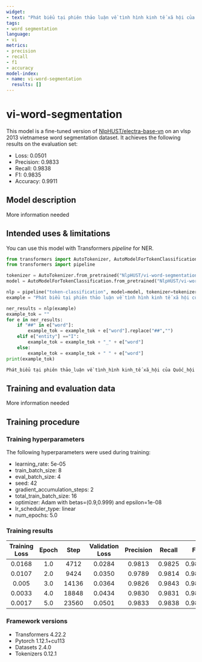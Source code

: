 ```yaml
---
widget:
- text: "Phát biểu tại phiên thảo luận về tình hình kinh tế xã hội của Quốc hội sáng 28/10 , Bộ trưởng Bộ LĐ-TB&XH Đào Ngọc Dung khái quát , tại phiên khai mạc kỳ họp , lãnh đạo chính phủ đã báo cáo , đề cập tương đối rõ ràng về việc thực hiện các chính sách an sinh xã hội"
tags:
- word segmentation
language:
- vi
metrics:
- precision
- recall
- f1
- accuracy
model-index:
- name: vi-word-segmentation
  results: []
---
```


<!-- This model card has been generated automatically according to the information the Trainer had access to. You
should probably proofread and complete it, then remove this comment. -->

# vi-word-segmentation

This model is a fine-tuned version of [NlpHUST/electra-base-vn](https://huggingface.co/NlpHUST/electra-base-vn) on an vlsp 2013 vietnamese word segmentation dataset.
It achieves the following results on the evaluation set:
- Loss: 0.0501
- Precision: 0.9833
- Recall: 0.9838
- F1: 0.9835
- Accuracy: 0.9911

## Model description

More information needed

## Intended uses & limitations

You can use this model with Transformers *pipeline* for NER.

```python
from transformers import AutoTokenizer, AutoModelForTokenClassification
from transformers import pipeline

tokenizer = AutoTokenizer.from_pretrained("NlpHUST/vi-word-segmentation")
model = AutoModelForTokenClassification.from_pretrained("NlpHUST/vi-word-segmentation")

nlp = pipeline("token-classification", model=model, tokenizer=tokenizer)
example = "Phát biểu tại phiên thảo luận về tình hình kinh tế xã hội của Quốc hội sáng 28/10 , Bộ trưởng Bộ LĐ-TB&XH Đào Ngọc Dung khái quát , tại phiên khai mạc kỳ họp , lãnh đạo chính phủ đã báo cáo , đề cập tương đối rõ ràng về việc thực hiện các chính sách an sinh xã hội"

ner_results = nlp(example)
example_tok = ""
for e in ner_results:
    if "##" in e["word"]:
        example_tok = example_tok + e["word"].replace("##","")
    elif e["entity"] =="I":
        example_tok = example_tok + "_" + e["word"]
    else:
        example_tok = example_tok + " " + e["word"]
print(example_tok)

Phát_biểu tại phiên thảo_luận về tình_hình kinh_tế xã_hội của Quốc_hội sáng 28 / 10 , Bộ_trưởng Bộ LĐ - TB [UNK] XH Đào_Ngọc_Dung khái_quát , tại phiên khai_mạc kỳ họp , lãnh_đạo chính_phủ đã báo_cáo , đề_cập tương_đối rõ_ràng về việc thực_hiện các chính_sách an_sinh xã_hội

```

## Training and evaluation data

More information needed

## Training procedure

### Training hyperparameters

The following hyperparameters were used during training:
- learning_rate: 5e-05
- train_batch_size: 8
- eval_batch_size: 4
- seed: 42
- gradient_accumulation_steps: 2
- total_train_batch_size: 16
- optimizer: Adam with betas=(0.9,0.999) and epsilon=1e-08
- lr_scheduler_type: linear
- num_epochs: 5.0

### Training results

| Training Loss | Epoch | Step  | Validation Loss | Precision | Recall | F1     | Accuracy |
|:-------------:|:-----:|:-----:|:---------------:|:---------:|:------:|:------:|:--------:|
| 0.0168        | 1.0   | 4712  | 0.0284          | 0.9813    | 0.9825 | 0.9819 | 0.9904   |
| 0.0107        | 2.0   | 9424  | 0.0350          | 0.9789    | 0.9814 | 0.9802 | 0.9895   |
| 0.005         | 3.0   | 14136 | 0.0364          | 0.9826    | 0.9843 | 0.9835 | 0.9909   |
| 0.0033        | 4.0   | 18848 | 0.0434          | 0.9830    | 0.9831 | 0.9830 | 0.9908   |
| 0.0017        | 5.0   | 23560 | 0.0501          | 0.9833    | 0.9838 | 0.9835 | 0.9911   |


### Framework versions

- Transformers 4.22.2
- Pytorch 1.12.1+cu113
- Datasets 2.4.0
- Tokenizers 0.12.1
